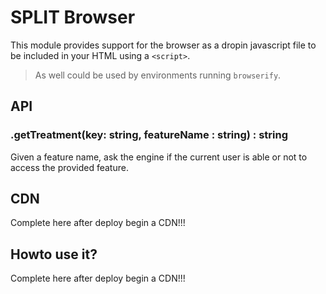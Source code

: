 # SPLIT Browser

This module provides support for the browser as a dropin javascript file to be
included in your HTML using a `<script>`.

> As well could be used by environments running `browserify`.

## API

### .getTreatment(key: string, featureName : string) : string

Given a feature name, ask the engine if the current user is able or not to
access the provided feature.

## CDN

Complete here after deploy begin a CDN!!!

## Howto use it?

Complete here after deploy begin a CDN!!!
